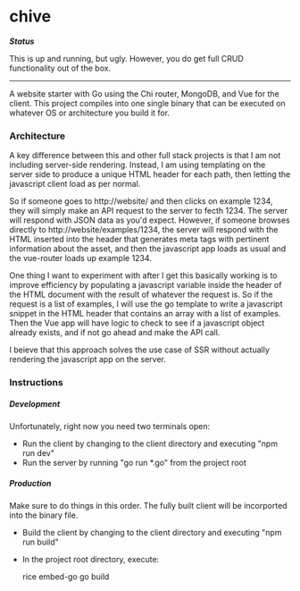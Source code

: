 # chive

**_Status_**

This is up and running, but ugly. However, you do get full CRUD functionality out of the box.

---

A website starter with Go using the Chi router, MongoDB, and Vue for the client. This project compiles into one single binary that can be executed on whatever OS or architecture you build it for.

### Architecture

A key difference between this and other full stack projects is that I am not including server-side rendering. Instead, I am using templating on the server side to produce a unique HTML header for each path, then letting the javascript client load as per normal.

So if someone goes to http://website/ and then clicks on example 1234, they will simply make an API request to the server to fecth 1234. The server will respond with JSON data as you'd expect. However, if someone browses directly to http://website/examples/1234, the server will respond with the HTML inserted into the header that generates meta tags with pertinent information about the asset, and then the javascript app loads as usual and the vue-router loads up example 1234.

One thing I want to experiment with after I get this basically working is to improve efficiency by populating a javascript variable inside the header of the HTML document with the result of whatever the request is. So if the request is a list of examples, I will use the go template to write a javascript snippet in the HTML header that contains an array with a list of examples. Then the Vue app will have logic to check to see if a javascript object already exists, and if not go ahead and make the API call.

I beieve that this approach solves the use case of SSR without actually rendering the javascript app on the server.

### Instructions

##### Development

Unfortunately, right now you need two terminals open:

- Run the client by changing to the client directory and executing "npm run dev"
- Run the server by running "go run *.go" from the project root

##### Production

Make sure to do things in this order. The fully built client will be incorported into the binary file.

- Build the client by changing to the client directory and executing "npm run build"
- In the project root directory, execute:
    
    rice embed-go
    go build